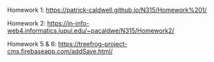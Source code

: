Homework 1: https://patrick-caldwell.github.io/N315/Homework%201/

Homework 2: https://in-info-web4.informatics.iupui.edu/~pacaldwe/N315/Homework2/

Homework 5 & 6: https://treefrog-project-cms.firebaseapp.com/addSave.html/
